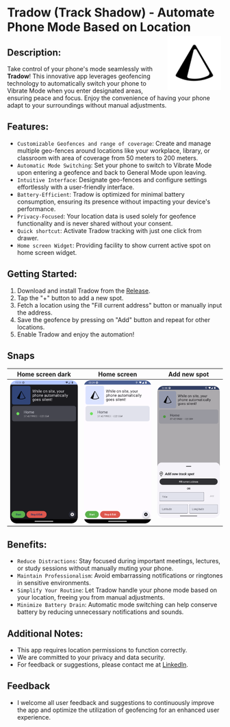 # Tradow (Track Shadow) - Automate Phone Mode Based on Location <img align="right" src="app/src/main/ic_launcher-playstore.png" width=125 height=125 style ="padding:4px" alt="App Logo">

<!-- References
https://www.darrylbayliss.net/jetpack-compose-for-maps/
https://github.com/barmangolap15/Get-current-location-using-google-api-and-places-api/blob/master/app/src/main/AndroidManifest.xml
https://github.com/fakeyatogod/MapwithLocation/blob/master/app/src/main/java/com/app/directionwithlocation/MainActivity.kt
https://github.com/7kashif/WeatherCast/blob/master/local.properties

APIs
AIzaSyDld3KTpWgb4o95IlG7-HFJw-Y096C7g4I
-->

## Description:
Take control of your phone's mode seamlessly with **Tradow**! This innovative app leverages geofencing technology to automatically switch your phone to Vibrate Mode when you enter designated areas, ensuring peace and focus. 
Enjoy the convenience of having your phone adapt to your surroundings without manual adjustments.

## Features:
* `Customizable Geofences and range of coverage`: Create and manage multiple geo-fences around locations like your workplace, library, or classroom with area of coverage from 50 meters to 200 meters.
* `Automatic Mode Switching`: Set your phone to switch to Vibrate Mode upon entering a geofence and back to General Mode upon leaving.
* `Intuitive Interface`: Designate geo-fences and configure settings effortlessly with a user-friendly interface.
* `Battery-Efficient`: Tradow is optimized for minimal battery consumption, ensuring its presence without impacting your device's performance.
* `Privacy-Focused`: Your location data is used solely for geofence functionality and is never shared without your consent.
* `Quick shortcut`: Activate Tradow tracking with just one click from drawer.
* `Home screen Widget`: Providing facility to show current active spot on home screen widget.

## Getting Started:
1. Download and install Tradow from the [Release](https://github.com/HarshPanchal18/Tradow/releases).
2. Tap the "+" button to add a new spot. 
3. Fetch a location using the "Fill current address" button or manually input the address. 
4. Save the geofence by pressing on "Add" button and repeat for other locations. 
5. Enable Tradow and enjoy the automation!

## Snaps 
| Home screen dark    | Home screen               | Add new spot           |
|---------------------|---------------------------|------------------------|
| ![](snaps/Home.png) | ![](snaps/Home-Light.png) | ![](snaps/AddSpot.png) |

## Benefits:
* `Reduce Distractions`: Stay focused during important meetings, lectures, or study sessions without manually muting your phone.
* `Maintain Professionalism`: Avoid embarrassing notifications or ringtones in sensitive environments.
* `Simplify Your Routine`: Let Tradow handle your phone mode based on your location, freeing you from manual adjustments.
* `Minimize Battery Drain`: Automatic mode switching can help conserve battery by reducing unnecessary notifications and sounds.

## Additional Notes:
* This app requires location permissions to function correctly.
* We are committed to your privacy and data security.
* For feedback or suggestions, please contact me at [LinkedIn](https://www.linkedin.com/in/harshpanchal18/).

## Feedback
* I welcome all user feedback and suggestions to continuously improve the app and optimize the utilization of geofencing for an enhanced user experience.

